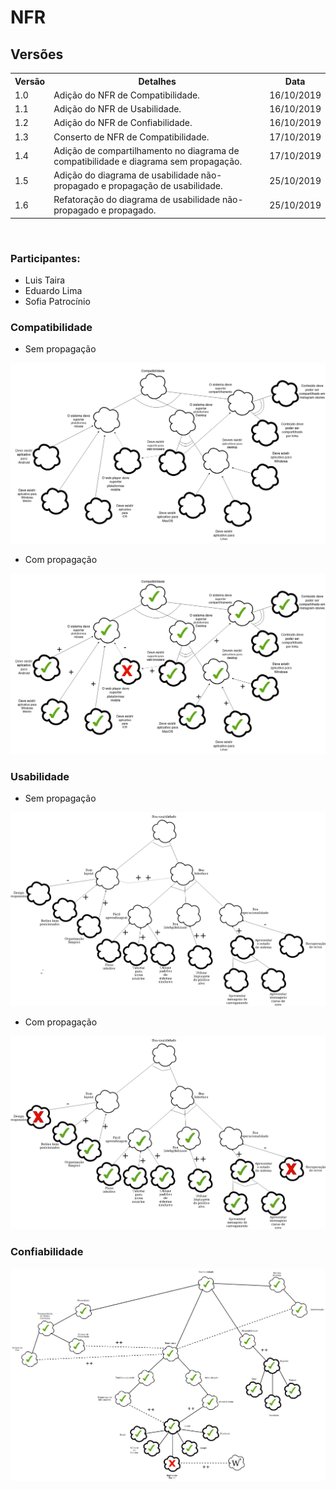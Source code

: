 # NFR
<div class="line"></div>

## Versões

<table class="versions">
	<tr>
		<th class="version_header">Versão</th>
		<th>Detalhes</th>
		<th>Data</th>
	</tr>
	<tr>
		<td>1.0</td>
		<td>Adição do NFR de Compatibilidade.</td>
		<td>16/10/2019</td>
  </tr>
  <tr>
		<td>1.1</td>
		<td>Adição do NFR de Usabilidade.</td>
		<td>16/10/2019</td>
	</tr>
	<tr>
		<td>1.2</td>
		<td>Adição do NFR de Confiabilidade.</td>
		<td>16/10/2019</td>
	</tr>
	<tr>
		<td>1.3</td>
		<td>Conserto de NFR de Compatibilidade.</td>
		<td>17/10/2019</td>
	</tr>
	<tr>
		<td>1.4</td>
		<td>Adição de compartilhamento no diagrama de compatibilidade e diagrama sem propagação.</td>
		<td>17/10/2019</td>
	</tr>
	<tr>
		<td>1.5</td>
		<td>Adição do diagrama de usabilidade não-propagado e propagação de usabilidade.</td>
		<td>25/10/2019</td>
	</tr>
	<tr>
		<td>1.6</td>
		<td>Refatoração do diagrama de usabilidade não-propagado e propagado.</td>
		<td>25/10/2019</td>
	</tr>
</table> 
<br>

### Participantes:
- Luis Taira
- Eduardo Lima
- Sofia Patrocínio

<div class="line"></div>

### Compatibilidade

<div class="line"></div>

- Sem propagação

<img src="../../assets/images/NFR/NFR-Compatibilidade-sem-propagacao.png">
<div class="line"></div>

- Com propagação

<img src="../../assets/images/NFR/NFR-Compatibilidade.png">
<div class="line"></div>

### Usabilidade
 
<div class="line"></div>

- Sem propagação

<img src="../../assets/images/NFR/NFR-Usabulidade-sem-propagacao.png">

- Com propagação

<img src="../../assets/images/NFR/NFR-Usabilidade.png">
<div class="line"></div>

### Confiabilidade

<div class="line"></div>

<img src="../../assets/images/NFR/NFR-Confiabilidade.png">
<div class="line"></div>

